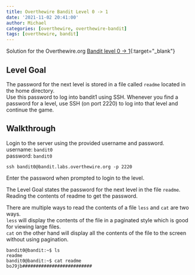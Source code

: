 ```yaml
---
title: Overthewire Bandit Level 0 -> 1
date: '2021-11-02 20:41:00'
author: Michael
categories: [overthewire, overthewire-bandit]
tags: [overthewire, bandit]
---
```


Solution for the Overthewire.org [Bandit level 0 -> 1](https://overthewire.org/wargames/bandit/bandit1.html){:target="\_blank"}  

## Level Goal  

The password for the next level is stored in a file called `readme` located in the home directory.  
Use this password to log into bandit1 using SSH. Whenever you find a password for a level, use SSH (on port 2220) to log into that level and continue the game.  

## Walkthrough 
Login to the server using the provided username and password.  
username: `bandit0`  
password: `bandit0`

```ssh
ssh bandit0@bandit.labs.overthewire.org -p 2220
```

Enter the password when prompted to login to the level.  

The Level Goal states the password for the next level in the file `readme`.  
Reading the contents of readme to get the password.

There are multiple ways to read the contents of a file `less` and `cat` are two ways.  
`less` will display the contents of the file in a paginated style which is good for viewing large files.  
`cat` on the other hand will display all the contents of the file to the screen without using pagination.

```console
bandit0@bandit:~$ ls
readme
bandit0@bandit:~$ cat readme 
boJ9jb##########################
```